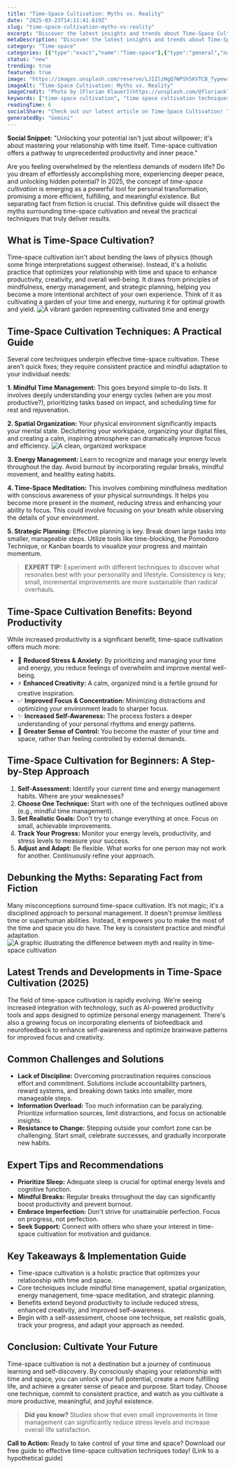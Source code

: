 ```yaml
---
title: "Time-Space Cultivation: Myths vs. Reality"
date: "2025-03-23T14:11:41.619Z"
slug: "time-space-cultivation-myths-vs-reality"
excerpt: "Discover the latest insights and trends about Time-Space Cultivation. This comprehensive guide covers everything you need to know about Time-Space Cultivation in 2025."
metaDescription: "Discover the latest insights and trends about Time-Space Cultivation. This comprehensive guide covers everything you need to know about Time-Space Cultivat..."
category: "Time-space"
categories: [{"type":"exact","name":"Time-space"},{"type":"general","name":"Philosophy"},{"type":"medium","name":"Metaphysics"},{"type":"specific","name":"Personal Growth"},{"type":"niche","name":"Mindfulness"}]
status: "new"
trending: true
featured: true
image: "https://images.unsplash.com/reserve/LJIZlzHgQ7WPSh5KVTCB_Typewriter.jpg?q=85&w=1200&fit=max&fm=webp&auto=compress"
imageAlt: "Time-Space Cultivation: Myths vs. Reality"
imageCredit: "Photo by [Florian Klauer](https://unsplash.com/@florianklauer) on Unsplash"
keywords: ["time-space cultivation", "time space cultivation techniques", "learn time-space cultivation", "time-space cultivation benefits", "buy time-space cultivation guide", "time-space cultivation for beginners", "what is time-space cultivation", "time-space cultivation meditation", "best time-space cultivation books", "effective time-space cultivation methods"]
readingTime: 6
socialShare: "Check out our latest article on Time-Space Cultivation! Time-Space Cultivation: Myths vs. Reality #time-space cultivation #time space cultivation techniques #learn time-space cultivation"
generatedBy: "Gemini"
---
```




**Social Snippet:**  "Unlocking your potential isn't just about willpower; it's about mastering your relationship with time itself. Time-space cultivation offers a pathway to unprecedented productivity and inner peace."

Are you feeling overwhelmed by the relentless demands of modern life?  Do you dream of effortlessly accomplishing more, experiencing deeper peace, and unlocking hidden potential?  In 2025, the concept of *time-space cultivation* is emerging as a powerful tool for personal transformation, promising a more efficient, fulfilling, and meaningful existence. But separating fact from fiction is crucial. This definitive guide will dissect the myths surrounding time-space cultivation and reveal the practical techniques that truly deliver results.

## What is Time-Space Cultivation?

Time-space cultivation isn't about bending the laws of physics (though some fringe interpretations suggest otherwise). Instead, it's a holistic practice that optimizes your relationship with time and space to enhance productivity, creativity, and overall well-being. It draws from principles of mindfulness, energy management, and strategic planning, helping you become a more intentional architect of your own experience.  Think of it as cultivating a garden of your time and energy, nurturing it for optimal growth and yield. ![A vibrant garden representing cultivated time and energy](https://images.unsplash.com/photo-1451187580459-43490279c0fa?q=85&w=1200&fit=max&fm=webp&auto=compress)

## Time-Space Cultivation Techniques: A Practical Guide

Several core techniques underpin effective time-space cultivation.  These aren't quick fixes; they require consistent practice and mindful adaptation to your individual needs:

**1. Mindful Time Management:**  This goes beyond simple to-do lists. It involves deeply understanding your energy cycles (when are you most productive?), prioritizing tasks based on impact, and scheduling time for rest and rejuvenation.  

**2. Spatial Organization:**  Your physical environment significantly impacts your mental state.  Decluttering your workspace, organizing your digital files, and creating a calm, inspiring atmosphere can dramatically improve focus and efficiency. ![A clean, organized workspace](https://images.unsplash.com/photo-1484417894907-623942c8ee29?q=85&w=1200&fit=max&fm=webp&auto=compress)

**3. Energy Management:**  Learn to recognize and manage your energy levels throughout the day. Avoid burnout by incorporating regular breaks, mindful movement, and healthy eating habits.  

**4. Time-Space Meditation:**  This involves combining mindfulness meditation with conscious awareness of your physical surroundings.  It helps you become more present in the moment, reducing stress and enhancing your ability to focus. This could involve focusing on your breath while observing the details of your environment.

**5. Strategic Planning:**  Effective planning is key. Break down large tasks into smaller, manageable steps. Utilize tools like time-blocking, the Pomodoro Technique, or Kanban boards to visualize your progress and maintain momentum.

> **EXPERT TIP:**  Experiment with different techniques to discover what resonates best with your personality and lifestyle.  Consistency is key; small, incremental improvements are more sustainable than radical overhauls.

## Time-Space Cultivation Benefits: Beyond Productivity

While increased productivity is a significant benefit, time-space cultivation offers much more:

* 🔑 **Reduced Stress & Anxiety:** By prioritizing and managing your time and energy, you reduce feelings of overwhelm and improve mental well-being.
* ⚡ **Enhanced Creativity:** A calm, organized mind is a fertile ground for creative inspiration.
* ✅ **Improved Focus & Concentration:**  Minimizing distractions and optimizing your environment leads to sharper focus.
* ✨ **Increased Self-Awareness:** The process fosters a deeper understanding of your personal rhythms and energy patterns.
* 🧘 **Greater Sense of Control:**  You become the master of your time and space, rather than feeling controlled by external demands.

## Time-Space Cultivation for Beginners: A Step-by-Step Approach

1. **Self-Assessment:**  Identify your current time and energy management habits. Where are your weaknesses?
2. **Choose One Technique:**  Start with one of the techniques outlined above (e.g., mindful time management).
3. **Set Realistic Goals:**  Don't try to change everything at once. Focus on small, achievable improvements.
4. **Track Your Progress:**  Monitor your energy levels, productivity, and stress levels to measure your success.
5. **Adjust and Adapt:**  Be flexible.  What works for one person may not work for another.  Continuously refine your approach.

## Debunking the Myths: Separating Fact from Fiction

Many misconceptions surround time-space cultivation.  It’s not magic; it's a disciplined approach to personal management.  It doesn't promise limitless time or superhuman abilities.  Instead, it empowers you to make the most of the time and space you *do* have.  The key is consistent practice and mindful adaptation. ![A graphic illustrating the difference between myth and reality in time-space cultivation](https://images.unsplash.com/photo-1517976487492-5750f3195933?q=85&w=1200&fit=max&fm=webp&auto=compress)

##  Latest Trends and Developments in Time-Space Cultivation (2025)

The field of time-space cultivation is rapidly evolving.  We're seeing increased integration with technology, such as AI-powered productivity tools and apps designed to optimize personal energy management.  There's also a growing focus on incorporating elements of biofeedback and neurofeedback to enhance self-awareness and optimize brainwave patterns for improved focus and creativity.

## Common Challenges and Solutions

* **Lack of Discipline:**  Overcoming procrastination requires conscious effort and commitment. Solutions include accountability partners, reward systems, and breaking down tasks into smaller, more manageable steps.
* **Information Overload:**  Too much information can be paralyzing.  Prioritize information sources, limit distractions, and focus on actionable insights.
* **Resistance to Change:**  Stepping outside your comfort zone can be challenging.  Start small, celebrate successes, and gradually incorporate new habits.

## Expert Tips and Recommendations

* **Prioritize Sleep:**  Adequate sleep is crucial for optimal energy levels and cognitive function.
* **Mindful Breaks:**  Regular breaks throughout the day can significantly boost productivity and prevent burnout.
* **Embrace Imperfection:**  Don't strive for unattainable perfection.  Focus on progress, not perfection.
* **Seek Support:**  Connect with others who share your interest in time-space cultivation for motivation and guidance.

## Key Takeaways & Implementation Guide

* Time-space cultivation is a holistic practice that optimizes your relationship with time and space.
* Core techniques include mindful time management, spatial organization, energy management, time-space meditation, and strategic planning.
* Benefits extend beyond productivity to include reduced stress, enhanced creativity, and improved self-awareness.
*  Begin with a self-assessment, choose one technique, set realistic goals, track your progress, and adapt your approach as needed.

##  Conclusion: Cultivate Your Future

Time-space cultivation is not a destination but a journey of continuous learning and self-discovery.  By consciously shaping your relationship with time and space, you can unlock your full potential, create a more fulfilling life, and achieve a greater sense of peace and purpose.  Start today.  Choose one technique, commit to consistent practice, and watch as you cultivate a more productive, meaningful, and joyful existence. 

> **Did you know?** Studies show that even small improvements in time management can significantly reduce stress levels and increase overall life satisfaction.



**Call to Action:**  Ready to take control of your time and space? Download our free guide to effective time-space cultivation techniques today! (Link to a hypothetical guide)

